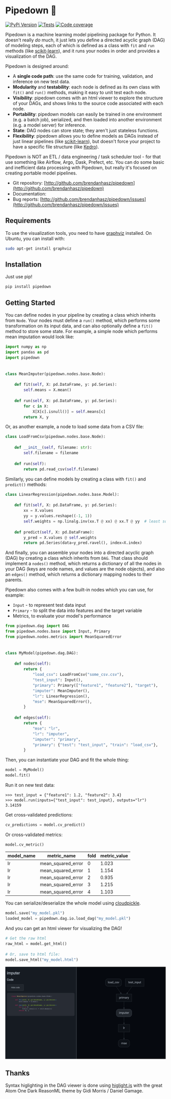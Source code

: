 # Pipedown :shushing_face:

[![PyPi Version](https://img.shields.io/pypi/v/pipedown)](https://pypi.org/project/pipedown/)
[![Tests](https://github.com/brendanhasz/pipedown/workflows/tests/badge.svg)](https://github.com/brendanhasz/pipedown/actions?query=branch%3Amain)
[![Code coverage](https://codecov.io/gh/brendanhasz/pipedown/branch/main/graph/badge.svg)](https://codecov.io/gh/brendanhasz/pipedown)

Pipedown is a machine learning model pipelining package for Python.  It doesn't
really *do* much, it just lets you define a directed acyclic graph (DAG) of
modeling steps, each of which is defined as a class with `fit` and `run`
methods (like [scikit-learn](https://scikit-learn.org)), and it runs your nodes
in order and provides a visualization of the DAG.

Pipedown is designed around:

* A **single code path**: use the same code for training, validation, and inference on new test data.
* **Modularity** and **testability**: each node is defined as its own class with `fit()` and `run()` methods, making it easy to unit test each node.
* **Visibility**: pipedown comes with an html viewer to explore the structure of your DAGs, and shows links to the source code associated with each node.
* **Portability**: pipedown models can easily be trained in one environment (e.g. a batch job), serialized, and then loaded into another environment (e.g. a model server) for inference.
* **State**: DAG nodes can store state; they aren't just stateless functions.
* **Flexibility**: pipedown allows you to define models as DAGs instead of just linear pipelines (like [scikit-learn](https://scikit-learn.org/)), but doesn't force your project to have a specific file structure (like [Kedro](https://github.com/quantumblacklabs/kedro)).

Pipedown is NOT an ETL / data engineering / task scheduler tool - for that use
something like Airflow, Argo, Dask, Prefect, etc.  You can do some basic and
inefficient data processing with Pipedown, but really it's focused on creating
portable model pipelines.


* Git repository: [http://github.com/brendanhasz/pipedown](http://github.com/brendanhasz/pipedown)
* Documentation:
* Bug reports: [http://github.com/brendanhasz/pipedown/issues](http://github.com/brendanhasz/pipedown/issues)


## Requirements

To use the visualization tools, you need to have
[graphviz](https://graphviz.org/) installed.  On Ubuntu, you can install with:

```bash
sudo apt-get install graphviz
```

## Installation

Just use pip!

```bash
pip install pipedown
```

## Getting Started

You can define nodes in your pipeline by creating a class which inherits from
`Node`.  Your nodes must define a `run()` method, which performs some
transformation on its input data, and can also optionally define a `fit()`
method to store some state.  For example, a simple node which performs mean
imputation would look like:

```python
import numpy as np
import pandas as pd
import pipedown


class MeanImputer(pipedown.nodes.base.Node):

    def fit(self, X: pd.DataFrame, y: pd.Series):
        self.means = X.mean()

    def run(self, X: pd.DataFrame, y: pd.Series):
        for c in X:
            X[X[c].isnull()] = self.means[c]
        return X, y
```

Or, as another example, a node to load some data from a CSV file:

```python
class LoadFromCsv(pipedown.nodes.base.Node):

    def __init__(self, filename: str):
        self.filename = filename

    def run(self):
        return pd.read_csv(self.filename)
```

Similarly, you can define models by creating a class with `fit()` and
`predict()` methods:

```python
class LinearRegression(pipedown.nodes.base.Model):

    def fit(self, X: pd.DataFrame, y: pd.Series):
        xx = X.values
        yy = y.values.reshape((-1, 1))
        self.weights = np.linalg.inv(xx.T @ xx) @ xx.T @ yy  # least squares

    def predict(self, X: pd.DataFrame):
        y_pred = X.values @ self.weights
        return pd.Series(data=y_pred.ravel(), index=X.index)
```

And finally, you can assemble your nodes into a directed acyclic graph (DAG) by
creating a class which inherits from `DAG`.  That class should implement a
`nodes()` method, which returns a dictionary of all the nodes in your DAG (keys
are node names, and values are the node objects), and also an `edges()` method,
which returns a dictionary mapping nodes to their parents.

Pipedown also comes with a few built-in nodes which you can use, for example:

* `Input` - to represent test data input
* `Primary` - to split the data into features and the target variable
* Metrics, to evaluate your model's performance

```python
from pipedown.dag import DAG
from pipedown.nodes.base import Input, Primary
from pipedown.nodes.metrics import MeanSquaredError


class MyModel(pipedown.dag.DAG):

    def nodes(self):
        return {
            "load_csv": LoadFromCsv("some_csv.csv"),
            "test_input": Input(),
            "primary": Primary(["feature1", "feature2"], "target"),
            "imputer": MeanImputer(),
            "lr": LinearRegression(),
            "mse": MeanSquaredError(),
        }

    def edges(self):
        return {
            "mse": "lr",
            "lr": "imputer",
            "imputer": "primary",
            "primary": {"test": "test_input", "train": "load_csv"},
        }
```

Then, you can instantiate your DAG and fit the whole thing:

```python
model = MyModel()
model.fit()
```

Run it on new test data:

```pycon
>>> test_input = {"feature1": 1.2, "feature2": 3.4}
>>> model.run(inputs={"test_input": test_input}, outputs="lr")
3.14159
```

Get cross-validated predictions:

```python
cv_predictions = model.cv_predict()
```

Or cross-validated metrics:

```python
model.cv_metric()
```

| model_name | metric_name        | fold | metric_value |
|------------|--------------------|------|--------------|
| lr         | mean_squared_error | 0    | 1.023        |
| lr         | mean_squared_error | 1    | 1.154        |
| lr         | mean_squared_error | 2    | 0.935        |
| lr         | mean_squared_error | 3    | 1.215        |
| lr         | mean_squared_error | 4    | 1.103        |

You can serialize/deserialize the whole model using [cloudpickle](https://github.com/cloudpipe/cloudpickle).

```python
model.save("my_model.pkl")
loaded_model = pipedown.dag.io.load_dag("my_model.pkl")
```

And you can get an html viewer for visualizing the DAG!

```python
# Get the raw html
raw_html = model.get_html()

# Or, save to html file:
model.save_html("my_model.html")
```

![Image of DAG viewer](docs/img/dag_viewer.png)


## Thanks

Syntax higlighting in the DAG viewer is done using [higlight.js](https://highlightjs.org/)
with the great Atom One Dark ReasonML theme by Gidi Morris / Daniel Gamage.
